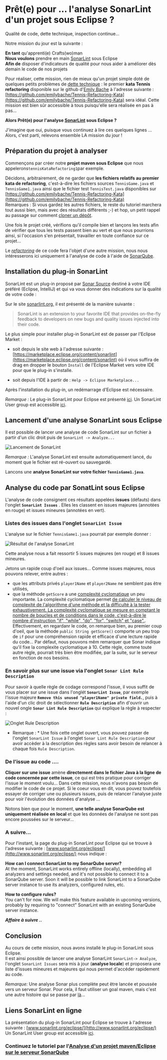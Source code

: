 # Prêt(e) pour ... l'analyse SonarLint d'un projet sous Eclipse ?

Qualité de code, dette technique, inspection continue...

Notre mission du jour est la suivante :  
 
**En tant** qu'apprenti(e) Crafts(wo)man  
**Nous voulons** prendre en main [SonarLint](http://www.sonarlint.org/) sous Eclipse  
**Afin de** disposer d'indicateurs de qualité pour nous aider à améliorer dès demain le code de nos projets

Pour réaliser, cette mission, rien de mieux qu'un projet simple doté de quelques petits problèmes de [dette technique](https://fr.wikipedia.org/wiki/Dette_technique) : le premier **kata Tennis refactoring** disponible sur le github d'[Emily Bache](https://twitter.com/emilybache) à l'adresse suivante :[https://github.com/emilybache/Tennis-Refactoring-Kata](https://github.com/emilybache/Tennis-Refactoring-Kata) sera idéal. Cette mission est bien sûr accessible à tous puisqu'elle sera réalisée en pas à pas...

**Alors Prêt(e) pour l'analyse [SonarLint](http://www.sonarlint.org/) sous Eclipse ?**

J'imagine que oui, puisque vous continuez à lire ces quelques lignes ...
Alors, c'est parti, relevons ensemble LA mission du jour !


## Préparation du projet à analyser

Commençons par créer notre **projet maven sous Eclipse** que nous appelerons`tennisKataRefactoring1`par exemple.  

Décidons, arbitrairement, de ne garder que **les fichiers relatifs au premier kata de refactoring**, c'est-à-dire les fichiers sources `TennisGame.java` et `TennisGame1.java` ainsi que le fichier test `TennisTest.java` disponibles sur [https://github.com/emilybache/Tennis-Refactoring-Kata](https://github.com/emilybache/Tennis-Refactoring-Kata)  
Remarques : Si vous gardez les autres fichiers, le reste du tutoriel marchera tout aussi bien, mais avec des résultats différents ;-) et hop, un petit rappel au passage sur comment [cloner un dépôt](https://help.github.com/articles/cloning-a-repository/).

Une fois le projet créé, vérifions qu'il compile bien et lançons les tests afin de vérifier que tous les tests passent bien au vert et que nous pourrions ainsi, si l'occasion s'en présentait, travailler en toute confiance sur ce projet...

Le *[refactoring](http://martinfowler.com/books/refactoring.html)* de ce code fera l'objet d'une autre mission, nous nous intéresserons ici uniquement à l'analyse de code à l'aide de [SonarQube](http://www.sonarqube.org/).



## Installation du plug-in SonarLint

SonarLint est un plug-in proposé par [Sonar Source](http://www.sonarsource.com/) destiné à votre IDE préféré (Eclipse, IntelliJ) et qui va vous donner des indications sur la qualité de votre code :

Sur le site [sonarlint.org](http://www.sonarlint.org/), il est présenté de la manière suivante :

> SonarLint is an extension to your favorite IDE that provides on-the-fly feedback to developers on new bugs and quality issues injected into their code.


Le plus simple pour installer plug-in SonarLint est de passer par l'Eclipse Market :

* soit depuis le site web à l'adresse suivante : [https://marketplace.eclipse.org/content/sonarlint](https://marketplace.eclipse.org/content/sonarlint) où il vous suffira de drag en dropper le bouton `Install` de l'Eclipse Market vers votre IDE pour que le plug-in s'installe.

* soit depuis l'IDE à partir de : `Help -> Eclipse Marketplace...`

Après l'installation du plug-in, un redémarrage d'Eclipse est nécessaire.

*Remarque :* 
Le plug-in SonarLint pour Eclipse est présenté [ici](http://www.sonarlint.org/eclipse/).
Un SonarLint User group est accessible [ici](https://groups.google.com/forum/#!forum/sonarlint).

## Lancement d'une analyse SonarLint sous Eclipse

Il est possible de lancer une analyse de code SonarLint sur un fichier à partir d'un clic droit puis de `SonarLint -> Analyze...`

![Lancement de SonarLint](images/SonarLint_Analyze.png)

*Remarque :* L'analyse SonarLint est ensuite automatiquement lancé, du moment que le fichier est ré-ouvert ou sauvegardé.

Lancons une **analyse SonarLint sur votre fichier `TennisGame1.java`**.


## Analyse du code par SonatLint sous Eclipse

L'analyse de code consignent ces résultats appelées **issues** (défauts) dans l'onglet **`SonarLint Issues`** . Elles les classent en issues majeures (annotées en rouge) et issues mineures (annotées en vert).

### Listes des issues dans l'onglet `SonarLint Issue`

L'analyse sur le fichier `TennisGame1.java` pourrait par exemple donner :

![Résultat de l'analyse SonarLint](images/SonarLint_Results_1.png)

Cette analyse nous a fait ressortir 5 issues majeures (en rouge) et 8 issues mineures.

Jetons un rapide coup d'oeil aux issues... Comme issues majeures, nous pouvons relever, entre autres :

- que les attributs privés `player1Name` et `player2Name` ne semblent pas être utilisés, 
- que la méthode `getScore` a une [complexité cyclomatique](https://fr.wikipedia.org/wiki/Nombre_cyclomatique) un peu importante. La complexité cyclomatique permet [de calculer le niveau de complexité de l'algorithme d'une méthode et la difficulté à la tester exhaustivement. La complexité cyclomatique se mesure en comptant le nombre de boucles et de conditions dans le code, c'est-à-dire le nombre d'instruction "if", "while", "do", "for", "switch" et "case".](http://www.journaldunet.com/developpeur/expert/10545/une-qualimetrie-simple-au-service-des-developpeurs.shtml). Effectivement, en regardanr le code, on remarque bien, au premier coup d'oeil, que la méthode `public String getScore()` comporte un peu trop de `if` pour une compréhension rapide et efficace d'une lecture rapide du code... Par défaut, nous pouvons mêm remarquer que Sonar indique qu'il fixe la complexite cyclomatique à 10. Cette règle, comme toute autre règle, pourrait très bien être modifiée, par la suite, sur le serveur en fonction de nos besoins.


### En savoir plus sur une  issue via l'onglet `Sonar Lint Rule Description`

Pour savoir à quelle règle de codage correspond l'issue, il vous suffit de vous placer sur une issue dans l'onglét **`SonarLint Issue`**, par exemple l'issue majeure **`Remove this unused "player1Name" private field.`**, puis à l'aide d'un clic droit de sélectionner **`Rule Description`** afin d'ouvrir un nouvel ongle **`Sonar Lint Rule Description`** qui explique la règle à respecter :

![Onglet Rule Description](images/SonarLint_RuleDescription.png)

* Remarque : * Une fois cette onglet ouvert, vous pouvez passer de l'onglet `SonarLint Issue` à l'onglet `Sonar Lint Rule Description` pour avoir accèder à la description des règles sans avoir besoin de relancer à chaque fois `Rule Description`.


### De l'issue au code ....
**Cliquer sur une issue** amène **directement dans le fichier Java à la ligne de code concernée par cette issue**, ce qui est très pratique pour corriger l'issue le moment voulu... 
Dans cette mission, nous n'avons pas besoin de modifier le code de ce projet. Si le coeur vous en dit, vous pouvez toutefois essayer de corriger une ou plusieurs issues, puis de relancer l'analyse juste pour voir l'évolution des données d'analyse ...

Notons bien que pour le moment, **une telle analyse SonarQube est uniquement réalisée en local** et que les données de l'analyse ne sont pas encore poussées sur le serveur...


### A suivre...

Pour l'instant, la page du plug-in SonarLint pour Eclipse qui se trouve à l'adresse suivante : [www.sonarlint.org/eclipse/](http://www.sonarlint.org/eclipse/)  nous indique :

**How can I connect SonarLint to my SonarQube server?**  
At the moment, SonarLint works entirely offline (locally), embedding all analyzers and settings needed, and it's not possible to connect it to a SonarQube server. Soon it will be possible to link SonarLint to a SonarQube server instance to use its analyzers, configured rules, etc.

**How to configure rules?**  
You can't for now. We will make this feature available in upcoming versions, probably by requiring to "connect" SonarLint with an existing SonarQube server instance.

***Affaire à suivre ..***



## Conclusion
Au cours de cette mission, nous avons installé le plug-in SonarLint sous Eclipse.  
Il est ainsi possible de lancer une analyse SonarLint `SonarLint-> Analyze`, l'onglet `SonarLint Issues` sera mis à jour (**analyse locale**) et proposera une liste d'issues mineures et majeures qui nous permet d'accéder rapidement au code.


*Remarque:* Une analyse Sonar plus complète peut être lancée et poussée vers un serveur Sonar. Pour cela, il faut utiliser un goal maven, mais c'est une autre histoire qui se passe par [là](Analyse_SonarQubeServer.md)...


## Liens SonarLint en ligne
La présentation du plug-in SonarLint pour Eclipse se trouve à l'adresse suivante : [www.sonarlint.org/eclipse/](http://www.sonarlint.org/eclipse/)    
Un SonarLint User group est accessible [ici](https://groups.google.com/forum/#!forum/sonarlint).


### Continuez le tutoriel par l'[Analyse d'un projet maven/Eclipse sur le serveur SonarQube](Analyse_SonarQubeServer.md)  

